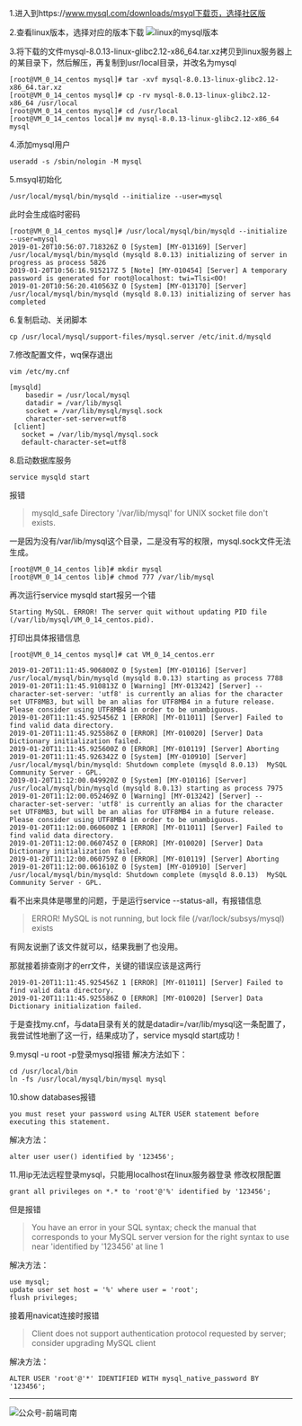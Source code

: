 1.进入到https://www.mysql.com/downloads/msyql下载页，选择社区版

<!-- more -->

2.查看linux版本，选择对应的版本下载
![linux的mysql版本](http://qncdn.wbjiang.cn/linux%E7%9A%84mysql%E7%89%88%E6%9C%AC.png?imageMogr2/auto-orient/blur/1x0/quality/75%7Cwatermark/2/text/d2JqaWFuZy5jbg==/font/5qW35L2T/fontsize/640/fill/IzQ5NzZEQg==/dissolve/90/gravity/SouthWest/dx/10/dy/10)

3.将下载的文件mysql-8.0.13-linux-glibc2.12-x86_64.tar.xz拷贝到linux服务器上的某目录下，然后解压，再复制到usr/local目录，并改名为mysql

```
[root@VM_0_14_centos mysql]# tar -xvf mysql-8.0.13-linux-glibc2.12-x86_64.tar.xz
[root@VM_0_14_centos mysql]# cp -rv mysql-8.0.13-linux-glibc2.12-x86_64 /usr/local
[root@VM_0_14_centos mysql]# cd /usr/local 
[root@VM_0_14_centos local]# mv mysql-8.0.13-linux-glibc2.12-x86_64 mysql
```

4.添加mysql用户

```
useradd -s /sbin/nologin -M mysql
```

5.msyql初始化

```
/usr/local/mysql/bin/mysqld --initialize --user=mysql
```

此时会生成临时密码

```
[root@VM_0_14_centos mysql]# /usr/local/mysql/bin/mysqld --initialize --user=mysql
2019-01-20T10:56:07.718326Z 0 [System] [MY-013169] [Server] /usr/local/mysql/bin/mysqld (mysqld 8.0.13) initializing of server in progress as process 5826
2019-01-20T10:56:16.915217Z 5 [Note] [MY-010454] [Server] A temporary password is generated for root@localhost: twi=Tlsi<0O!
2019-01-20T10:56:20.410563Z 0 [System] [MY-013170] [Server] /usr/local/mysql/bin/mysqld (mysqld 8.0.13) initializing of server has completed
```

6.复制启动、关闭脚本

```
cp /usr/local/mysql/support-files/mysql.server /etc/init.d/mysqld
```

7.修改配置文件，wq保存退出

```
vim /etc/my.cnf

[mysqld]
    basedir = /usr/local/mysql   
    datadir = /var/lib/mysql
    socket = /var/lib/mysql/mysql.sock
    character-set-server=utf8
 [client]
   socket = /var/lib/mysql/mysql.sock
   default-character-set=utf8
```

8.启动数据库服务

```
service mysqld start
```
报错

> mysqld_safe Directory '/var/lib/mysql' for UNIX socket file don't exists.

一是因为没有/var/lib/mysql这个目录，二是没有写的权限，mysql.sock文件无法生成。

```
[root@VM_0_14_centos lib]# mkdir mysql
[root@VM_0_14_centos lib]# chmod 777 /var/lib/mysql
```

再次运行service mysqld start报另一个错

```
Starting MySQL. ERROR! The server quit without updating PID file (/var/lib/mysql/VM_0_14_centos.pid).
```

打印出具体报错信息

```
[root@VM_0_14_centos mysql]# cat VM_0_14_centos.err

2019-01-20T11:11:45.906800Z 0 [System] [MY-010116] [Server] /usr/local/mysql/bin/mysqld (mysqld 8.0.13) starting as process 7788
2019-01-20T11:11:45.910813Z 0 [Warning] [MY-013242] [Server] --character-set-server: 'utf8' is currently an alias for the character set UTF8MB3, but will be an alias for UTF8MB4 in a future release. Please consider using UTF8MB4 in order to be unambiguous.
2019-01-20T11:11:45.925456Z 1 [ERROR] [MY-011011] [Server] Failed to find valid data directory.
2019-01-20T11:11:45.925586Z 0 [ERROR] [MY-010020] [Server] Data Dictionary initialization failed.
2019-01-20T11:11:45.925600Z 0 [ERROR] [MY-010119] [Server] Aborting
2019-01-20T11:11:45.926342Z 0 [System] [MY-010910] [Server] /usr/local/mysql/bin/mysqld: Shutdown complete (mysqld 8.0.13)  MySQL Community Server - GPL.
2019-01-20T11:12:00.049920Z 0 [System] [MY-010116] [Server] /usr/local/mysql/bin/mysqld (mysqld 8.0.13) starting as process 7975
2019-01-20T11:12:00.052469Z 0 [Warning] [MY-013242] [Server] --character-set-server: 'utf8' is currently an alias for the character set UTF8MB3, but will be an alias for UTF8MB4 in a future release. Please consider using UTF8MB4 in order to be unambiguous.
2019-01-20T11:12:00.060600Z 1 [ERROR] [MY-011011] [Server] Failed to find valid data directory.
2019-01-20T11:12:00.060745Z 0 [ERROR] [MY-010020] [Server] Data Dictionary initialization failed.
2019-01-20T11:12:00.060759Z 0 [ERROR] [MY-010119] [Server] Aborting
2019-01-20T11:12:00.061610Z 0 [System] [MY-010910] [Server] /usr/local/mysql/bin/mysqld: Shutdown complete (mysqld 8.0.13)  MySQL Community Server - GPL.
```

看不出来具体是哪里的问题，于是运行service --status-all，有报错信息

> ERROR! MySQL is not running, but lock file (/var/lock/subsys/mysql) exists

有网友说删了该文件就可以，结果我删了也没用。

那就接着排查刚才的err文件，关键的错误应该是这两行

```
2019-01-20T11:11:45.925456Z 1 [ERROR] [MY-011011] [Server] Failed to find valid data directory.
2019-01-20T11:11:45.925586Z 0 [ERROR] [MY-010020] [Server] Data Dictionary initialization failed.
```

于是查找my.cnf，与data目录有关的就是datadir=/var/lib/mysql这一条配置了，我尝试性地删了这一行，结果成功了，service mysqld start成功！

9.mysql -u root -p登录mysql报错
解决方法如下：

```
cd /usr/local/bin  
ln -fs /usr/local/mysql/bin/mysql mysql
```


10.show databases报错

```
you must reset your password using ALTER USER statement before executing this statement.
```

解决方法：

```
alter user user() identified by '123456';
```

11.用ip无法远程登录mysql，只能用localhost在linux服务器登录
修改权限配置

```
grant all privileges on *.* to 'root'@'%' identified by '123456';
```

但是报错

> You have an error in your SQL syntax; check the manual that corresponds to your MySQL server version for the right syntax to use near 'identified by '123456' at line 1

解决方法：

```
use mysql;
update user set host = '%' where user = 'root';
flush privileges;
```

接着用navicat连接时报错

> Client does not support authentication protocol requested by server; consider upgrading MySQL client

解决方法：

```
ALTER USER 'root'@'*' IDENTIFIED WITH mysql_native_password BY '123456';
```

------

![公众号-前端司南](http://qncdn.wbjiang.cn/%E5%89%8D%E7%AB%AF%E5%8F%B8%E5%8D%97%E5%90%8D%E7%89%87%E5%B8%A6%E5%BE%AE%E4%BF%A1.png)
